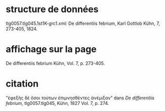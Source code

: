 
# structure de données 
tlg0057.tlg045.1st1K-grc1.xml: De differentiis febrium, Karl Gottlob Kühn, 7, 273-405, 1824.

# affichage sur la page
De differentiis febrium Kühn, Vol. 7, p. 273-405.

# citation 

"ἐφεξῆς δὲ ὅσοι τούτων ἐπιμνησθέντες ἀνέμιξαν" dans _De differentiis febrium_, tlg0057.tlg045, Kühn, 1827 Vol. 7, p. 274.
